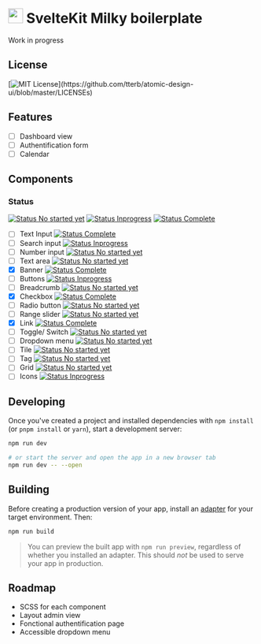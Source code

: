 # <img src="https://user-images.githubusercontent.com/87146097/125525457-fb1e6547-9f58-4eec-937b-9260086ba486.png" width="30px"/> SvelteKit Milky boilerplate

Work in progress

## License

[![MIT License](https://img.shields.io/apm/l/atomic-design-ui.svg?)](https://github.com/tterb/atomic-design-ui/blob/master/LICENSEs)

## Features

- [ ] Dashboard view
- [ ] Authentification form
- [ ] Calendar

## Components

### Status

[![Status No started yet](https://img.shields.io/badge/-Not%20started%20yet-red)]()
[![Status Inprogress](https://img.shields.io/badge/-Inprogress-yellow)]()
[![Status Complete](https://img.shields.io/badge/-Complete-brightgreen)]()

- [ ] Text Input [![Status Complete](https://img.shields.io/badge/-Complete-brightgreen)]()
- [ ] Search input [![Status Inprogress](https://img.shields.io/badge/-Inprogress-yellow)]()
- [ ] Number input [![Status No started yet](https://img.shields.io/badge/-Not%20started%20yet-red)]()
- [ ] Text area [![Status No started yet](https://img.shields.io/badge/-Not%20started%20yet-red)]()
- [x] Banner [![Status Complete](https://img.shields.io/badge/-Complete-brightgreen)]()
- [ ] Buttons [![Status Inprogress](https://img.shields.io/badge/-Inprogress-yellow)]()
- [ ] Breadcrumb [![Status No started yet](https://img.shields.io/badge/-Not%20started%20yet-red)]()
- [x] Checkbox [![Status Complete](https://img.shields.io/badge/-Complete-brightgreen)]()
- [ ] Radio button [![Status No started yet](https://img.shields.io/badge/-Not%20started%20yet-red)]()
- [ ] Range slider [![Status No started yet](https://img.shields.io/badge/-Not%20started%20yet-red)]()
- [x] Link [![Status Complete](https://img.shields.io/badge/-Complete-brightgreen)]()
- [ ] Toggle/ Switch [![Status No started yet](https://img.shields.io/badge/-Not%20started%20yet-red)]()
- [ ] Dropdown menu [![Status No started yet](https://img.shields.io/badge/-Not%20started%20yet-red)]()
- [ ] Tile [![Status No started yet](https://img.shields.io/badge/-Not%20started%20yet-red)]()
- [ ] Tag [![Status No started yet](https://img.shields.io/badge/-Not%20started%20yet-red)]()
- [ ] Grid [![Status No started yet](https://img.shields.io/badge/-Not%20started%20yet-red)]()
- [ ] Icons [![Status Inprogress](https://img.shields.io/badge/-Inprogress-yellow)]()

## Developing

Once you've created a project and installed dependencies with `npm install` (or `pnpm install` or `yarn`), start a development server:

```bash
npm run dev

# or start the server and open the app in a new browser tab
npm run dev -- --open
```

## Building

Before creating a production version of your app, install an [adapter](https://kit.svelte.dev/docs#adapters) for your target environment. Then:

```bash
npm run build
```

> You can preview the built app with `npm run preview`, regardless of whether you installed an adapter. This should _not_ be used to serve your app in production.

## Roadmap

- SCSS for each component
- Layout admin view
- Fonctional authentification page
- Accessible dropdown menu
